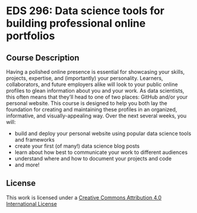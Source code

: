 # EDS 296: Data science tools for building professional online portfolios

## Course Description

Having a polished online presence is essential for showcasing your skills, projects, expertise, and (importantly) your personality. Learners, collaborators, and future employers alike will look to your public online profiles to glean information about you and your work. As data scientists, this often means that they’ll head to one of two places: GitHub and/or your personal website. This course is designed to help you both lay the foundation for creating and maintaining these profiles in an organized, informative, and visually-appealing way. Over the next several weeks, you will:

- build and deploy your personal website using popular data science tools and frameworks
- create your first (of many!) data science blog posts
- learn about how best to communicate your work to different audiences
- understand where and how to document your projects and code
- and more!

## License

This work is licensed under a [Creative Commons Attribution 4.0 International License](https://creativecommons.org/licenses/by/4.0/)
